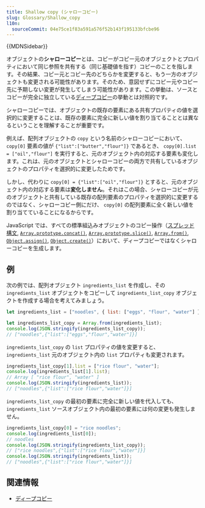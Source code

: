 ```yaml
---
title: Shallow copy (シャローコピー)
slug: Glossary/Shallow_copy
l10n:
  sourceCommit: 04e75ce1f83a591a576f52b143f195133bfcbe96
---
```


{{MDNSidebar}}

オブジェクトの**シャローコピー**とは、コピーがコピー元のオブジェクトとプロパティにおいて同じ参照を共有する（同じ基礎値を指す）コピーのことを指します。その結果、コピー元とコピー先のどちらかを変更すると、もう一方のオブジェクトも変更される可能性があります。そのため、意図せずにコピー元やコピー先に予期しない変更が発生してしまう可能性があります。この挙動は、ソースとコピーが完全に独立している[ディープコピー](/ja/docs/Glossary/Deep_copy)の挙動とは対照的です。

シャローコピーでは、オブジェクトの既存の要素にある共有プロパティの値を選択的に変更することは、既存の要素に完全に新しい値を割り当てることとは異なるということを理解することが重要です。

例えば、配列オブジェクトの `copy` という名前のシャローコピーにおいて、 `copy[0]` 要素の値が `{"list":["butter","flour"]}` であるとき、 `copy[0].list = ["oil","flour"]` を実行すると、元のオブジェクト内の対応する要素も変化します。これは、元のオブジェクトとシャローコピーの両方で共有しているオブジェクトのプロパティを選択的に変更したためです。

しかし、代わりに `copy[0] = {"list":["oil","flour"]}` とすると、元のオブジェクト内の対応する要素は**変化しません**。それはこの場合、シャローコピーが元のオブジェクトと共有している既存の配列要素のプロパティを選択的に変更するのではなく、シャローコピー側にだけ、 `copy[0]` の配列要素に全く新しい値を割り当てていることになるからです。

JavaScript では、すべての標準組込みオブジェクトのコピー操作（[スプレッド構文](/ja/docs/Web/JavaScript/Reference/Operators/Spread_syntax), [`Array.prototype.concat()`](/ja/docs/Web/JavaScript/Reference/Global_Objects/Array/concat), [`Array.prototype.slice()`](/ja/docs/Web/JavaScript/Reference/Global_Objects/Array/slice), [`Array.from()`](/ja/docs/Web/JavaScript/Reference/Global_Objects/Array/from), [`Object.assign()`](/ja/docs/Web/JavaScript/Reference/Global_Objects/Object/assign), [`Object.create()`](/ja/docs/Web/JavaScript/Reference/Global_Objects/Object/create)）において、ディープコピーではなくシャローコピーを生成します。

## 例

次の例では、配列オブジェクト `ingredients_list` を作成し、その `ingredients_list` オブジェクトをコピーして `ingredients_list_copy` オブジェクトを作成する場合を考えてみましょう。

```js
let ingredients_list = ["noodles", { list: ["eggs", "flour", "water"] }];

let ingredients_list_copy = Array.from(ingredients_list);
console.log(JSON.stringify(ingredients_list_copy));
// ["noodles",{"list":["eggs","flour","water"]}]
```

`ingredients_list_copy` の `list` プロパティの値を変更すると、 `ingredients_list` 元のオブジェクト内の `list` プロパティも変更されます。

```js
ingredients_list_copy[1].list = ["rice flour", "water"];
console.log(ingredients_list[1].list);
// Array [ "rice flour", "water" ]
console.log(JSON.stringify(ingredients_list));
// ["noodles",{"list":["rice flour","water"]}]
```

`ingredients_list_copy` の最初の要素に完全に新しい値を代入しても、 `ingredients_list` ソースオブジェクト内の最初の要素には何の変更も発生しません。

```js
ingredients_list_copy[0] = "rice noodles";
console.log(ingredients_list[0]);
// noodles
console.log(JSON.stringify(ingredients_list_copy));
// ["rice noodles",{"list":["rice flour","water"]}]
console.log(JSON.stringify(ingredients_list));
// ["noodles",{"list":["rice flour","water"]}]
```

## 関連情報

- [ディープコピー](/ja/docs/Glossary/Deep_copy)
